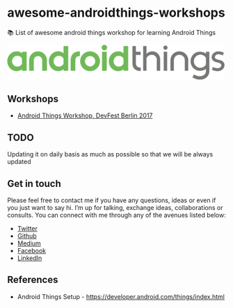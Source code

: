 # awesome-androidthings-workshops
📚 List of awesome android things workshop for learning Android Things

<img src="android-things.png" width="500px"/>

Workshops
--------
- [Android Things Workshop, DevFest Berlin 2017](https://github.com/gdg-berlin-android/android-things-workshop)

TODO
----
Updating it on daily basis as much as possible so that we will be always updated

Get in touch 
------------

Please feel free to contact me if you have any questions, ideas or even if you just want to say hi. I’m up for talking, exchange ideas, collaborations or consults. You can connect with me through any of the avenues listed below:
- [Twitter](https://twitter.com/Ngesa254)
- [Github](https://github.com/ngesa254)
- [Medium](https://medium.com/@ngesa254)
- [Facebook](https://web.facebook.com/marvinngesa)
- [LinkedIn](https://www.linkedin.com/in/engngesamarvin) 

References
----------
- Android Things Setup - https://developer.android.com/things/index.html
